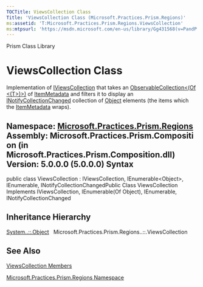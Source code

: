 ```yaml
---
TOCTitle: ViewsCollection Class
Title: 'ViewsCollection Class (Microsoft.Practices.Prism.Regions)'
ms:assetid: 'T:Microsoft.Practices.Prism.Regions.ViewsCollection'
ms:mtpsurl: 'https://msdn.microsoft.com/en-us/library/Gg431568(v=PandP.50)'
---
```


Prism Class Library

ViewsCollection Class
=====================

Implementation of [IViewsCollection](https://msdn.microsoft.com/t:microsoft.practices.prism.regions.iviewscollection) that takes an [ObservableCollection&lt;(Of &lt;(T&gt;)&gt;)](http://msdn2.microsoft.com/en-us/library/ms668604) of [ItemMetadata](https://msdn.microsoft.com/t:microsoft.practices.prism.regions.itemmetadata) and filters it to display an [INotifyCollectionChanged](http://msdn2.microsoft.com/en-us/library/ms668629) collection of [Object](http://msdn2.microsoft.com/en-us/library/e5kfa45b) elements (the items which the [ItemMetadata](https://msdn.microsoft.com/t:microsoft.practices.prism.regions.itemmetadata) wraps).

**Namespace:** [Microsoft.Practices.Prism.Regions](https://msdn.microsoft.com/n:microsoft.practices.prism.regions)
**Assembly:** Microsoft.Practices.Prism.Composition (in Microsoft.Practices.Prism.Composition.dll) Version: 5.0.0.0 (5.0.0.0)
Syntax
------

<span id="syntaxToggle"></span>public class ViewsCollection : IViewsCollection, IEnumerable&lt;Object&gt;, IEnumerable, INotifyCollectionChangedPublic Class ViewsCollection Implements IViewsCollection, IEnumerable(Of Object), IEnumerable, INotifyCollectionChanged

Inheritance Hierarchy
---------------------

<span id="familyToggle"></span>[System..::.Object](http://msdn2.microsoft.com/en-us/library/e5kfa45b)
  Microsoft.Practices.Prism.Regions..::.ViewsCollection

See Also
--------

<span id="seeAlsoToggle"></span>
[ViewsCollection Members](https://msdn.microsoft.com/allmembers.t:microsoft.practices.prism.regions.viewscollection)

[Microsoft.Practices.Prism.Regions Namespace](https://msdn.microsoft.com/n:microsoft.practices.prism.regions)
